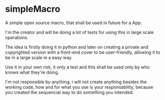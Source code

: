 # simpleMacro
A simple open source macro, that shall be used in future for a App.

I'm the creator and will be doing a lot of tests for using this in large scale operations.

The idea is firstly doing it in python and later on creating a private and copyrighted version with a front-end cover to be user-friendly, allowing it to be in a large scale in a easy way.

Use it in your own risk, it only a test and this shall be used only by who knows what they're doing.

I'm not responsible by anything, i will not create anything besides the working code, how and for what you use is your responsability, because you created the sequencial way to do something you intended.
